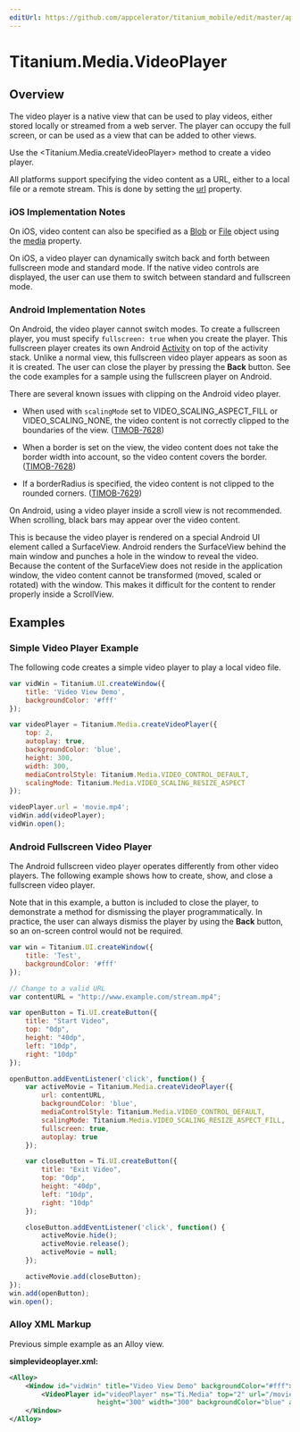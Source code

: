 ```yaml
---
editUrl: https://github.com/appcelerator/titanium_mobile/edit/master/apidoc/Titanium/Media/VideoPlayer.yml
---
```

# Titanium.Media.VideoPlayer

<TypeHeader/>

## Overview

The video player is a native view that can be used to play videos, either stored
locally or streamed from a web server. The player can occupy the full screen, or can
be used as a view that can be added to other views.

Use the <Titanium.Media.createVideoPlayer> method to create a video player.

All platforms support specifying the video content as a URL, either to a local file or
a remote stream. This is done by setting the [url](Titanium.Media.VideoPlayer.url) property.

### iOS Implementation Notes

On iOS, video content can also be specified as a [Blob](Titanium.Blob) or
[File](Titanium.Filesystem.File) object using the
[media](Titanium.Media.VideoPlayer.media) property.

On iOS, a video player can dynamically switch back and forth between fullscreen mode
and standard mode. If the native video controls are displayed, the user can use them
to switch between standard and fullscreen mode.

### Android Implementation Notes

On Android, the video player cannot switch modes. To create a fullscreen player, you
must specify `fullscreen: true` when you create the player. This fullscreen player
creates its own Android [Activity](Titanium.Android.Activity) on top of the activity stack.
Unlike a normal view, this fullscreen video player appears as soon as it is created.
The user can close the player by pressing the **Back** button. See the code examples for
a sample using the fullscreen player on Android.

There are several known issues with clipping on the Android video player.

* When used with `scalingMode` set to VIDEO_SCALING_ASPECT_FILL or VIDEO_SCALING_NONE,
  the video content is not correctly clipped to the boundaries of the view.
  ([TIMOB-7628](https://jira-archive.titaniumsdk.com/TIMOB-7628))

* When a border is set on the view, the video content does not take the border width
  into account, so the video content covers the border.
  ([TIMOB-7628](https://jira-archive.titaniumsdk.com/TIMOB-7628))

* If a borderRadius is specified, the video content is not clipped to the rounded
  corners. ([TIMOB-7629](https://jira-archive.titaniumsdk.com/TIMOB-7629))

On Android, using a video player inside a scroll view is not recommended. When scrolling,
black bars may appear over the video content.

This is because the video player is rendered on a special Android UI element called a SurfaceView.
Android renders the SurfaceView behind the main window and punches a hole in the window
to reveal the video.  Because the content of the SurfaceView does not reside in the application
window, the video content cannot be transformed (moved, scaled or rotated) with the window.
This makes it difficult for the content to render properly inside a ScrollView.

## Examples

### Simple Video Player Example

The following code creates a simple video player to play a local video file.

``` js
var vidWin = Titanium.UI.createWindow({
    title: 'Video View Demo',
    backgroundColor: '#fff'
});

var videoPlayer = Titanium.Media.createVideoPlayer({
    top: 2,
    autoplay: true,
    backgroundColor: 'blue',
    height: 300,
    width: 300,
    mediaControlStyle: Titanium.Media.VIDEO_CONTROL_DEFAULT,
    scalingMode: Titanium.Media.VIDEO_SCALING_RESIZE_ASPECT
});

videoPlayer.url = 'movie.mp4';
vidWin.add(videoPlayer);
vidWin.open();
```

### Android Fullscreen Video Player

The Android fullscreen video player operates differently from other video players.
The following example shows how to create, show, and close a fullscreen video
player.

Note that in this example, a button is included to close the player, to
demonstrate a method for dismissing the player programmatically. In practice, the user
can always dismiss the player by using the **Back** button, so an on-screen
control would not be required.

``` js
var win = Titanium.UI.createWindow({
    title: 'Test',
    backgroundColor: '#fff'
});

// Change to a valid URL
var contentURL = "http://www.example.com/stream.mp4";

var openButton = Ti.UI.createButton({
    title: "Start Video",
    top: "0dp",
    height: "40dp",
    left: "10dp",
    right: "10dp"
});

openButton.addEventListener('click', function() {
    var activeMovie = Titanium.Media.createVideoPlayer({
        url: contentURL,
        backgroundColor: 'blue',
        mediaControlStyle: Titanium.Media.VIDEO_CONTROL_DEFAULT,
        scalingMode: Titanium.Media.VIDEO_SCALING_RESIZE_ASPECT_FILL,
        fullscreen: true,
        autoplay: true
    });

    var closeButton = Ti.UI.createButton({
        title: "Exit Video",
        top: "0dp",
        height: "40dp",
        left: "10dp",
        right: "10dp"
    });

    closeButton.addEventListener('click', function() {
        activeMovie.hide();
        activeMovie.release();
        activeMovie = null;
    });

    activeMovie.add(closeButton);
});
win.add(openButton);
win.open();
```

### Alloy XML Markup

Previous simple example as an Alloy view.

**simplevideoplayer.xml:**
``` xml
<Alloy>
    <Window id="vidWin" title="Video View Demo" backgroundColor="#fff">
        <VideoPlayer id="videoPlayer" ns="Ti.Media" top="2" url="/movie.mp4"
                      height="300" width="300" backgroundColor="blue" autoplay="true" />
    </Window>
</Alloy>
```

<ApiDocs/>
